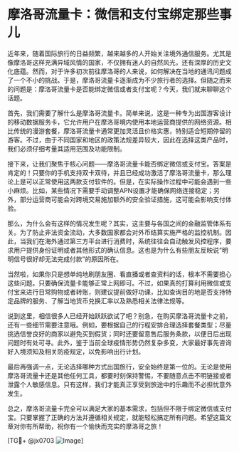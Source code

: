 # 摩洛哥流量卡：微信和支付宝绑定那些事儿

近年来，随着国际旅行的日益频繁，越来越多的人开始关注境外通信服务。尤其是像摩洛哥这样充满异域风情的国家，不仅拥有迷人的自然风光，还有深厚的历史文化底蕴。然而，对于许多初次前往摩洛哥的人来说，如何解决在当地的通讯问题成了一个不小的挑战。于是，摩洛哥流量卡逐渐成为不少旅行者的选择。但随之而来的问题是：摩洛哥流量卡是否能绑定微信或者支付宝呢？今天，我们就来聊聊这个话题。

首先，我们需要了解什么是摩洛哥流量卡。简单来说，这是一种专为出国游客设计的移动数据服务卡，它允许用户在摩洛哥境内使用本地运营商提供的网络资源。相比传统的漫游套餐，摩洛哥流量卡通常更加灵活且价格实惠，特别适合短期停留的游客。不过，由于不同国家和地区的政策法规差异较大，因此在选择这类产品时，我们必须仔细考量其适用范围及功能限制。

接下来，让我们聚焦于核心问题——摩洛哥流量卡能否绑定微信或支付宝。答案是肯定的！只要你的手机支持双卡双待，并且已经成功激活了摩洛哥流量卡，那么理论上是可以正常使用这两款支付软件的。但是，在实际操作过程中可能会遇到一些小麻烦。比如，某些情况下需要手动调整APN设置才能确保网络连接稳定；另外，部分运营商可能会对跨境交易施加额外的安全验证措施，这可能会影响支付体验。

那么，为什么会有这样的情况发生呢？其实，这主要与各国之间的金融监管体系有关。为了防止非法资金流动，大多数国家都会对外币结算实施严格的监控机制。因此，当我们在海外通过第三方平台进行消费时，系统往往会自动触发风控程序，要求用户提供身份证明或者其他形式的确认信息。这也是为什么有些朋友反映说“明明信号很好却无法完成付款”的原因所在。

当然啦，如果你只是想单纯地刷朋友圈、看直播或者查资料的话，根本不需要担心这些问题。只要确保流量卡能够正常上网即可。不过，如果真的打算利用微信或支付宝来进行日常购物或者转账，则建议提前做好功课，比如查询目的地是否支持特定品牌的服务、了解当地货币兑换汇率以及熟悉相关法律法规等。

说到这里，相信很多人已经开始跃跃欲试了吧？别急，在购买摩洛哥流量卡之前，还有一些细节需要注意哦。例如，要根据自己的行程安排合理选择套餐类型；尽量挑选信誉良好的商家以避免买到假货；同时还要留意售后服务条款，以便日后出现问题时有处可寻。此外，鉴于当前全球疫情形势仍然复杂多变，大家最好事先咨询好入境须知及相关防疫规定，以免影响出行计划。

最后再强调一点，无论选择哪种方式出国旅行，安全始终是第一位的。无论是使用摩洛哥流量卡还是其他任何工具，都要时刻保持警惕，不要随意点击不明链接或者泄露个人敏感信息。只有这样，我们才能真正享受到旅途中的乐趣而不必担忧意外发生。

总之，摩洛哥流量卡完全可以满足大家的基本需求，包括但不限于绑定微信或支付宝。只要掌握了正确的方法并遵循相关规定，就能轻松搞定所有问题。希望这篇文章对你有所帮助，祝你有一个愉快而充实的摩洛哥之旅！

[TG💪+ @jx0703 ![Image](https://github.com/user-attachments/assets/dbca1d08-cadb-493c-b0ec-ad6f7a83f270)]